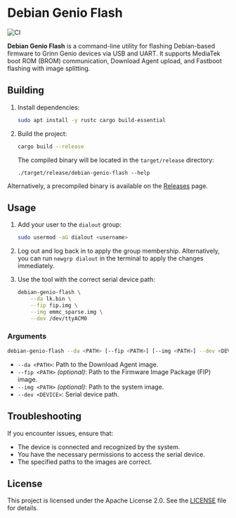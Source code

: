 <!--
SPDX-License-Identifier: Apache-2.0
SPDX-FileCopyrightText: 2025 Ignacy Kajdan <ignacy.kajdan@grinn-global.com>
-->

# Debian Genio Flash

![CI](https://github.com/grinn-global/debian-genio-flash/actions/workflows/main.yml/badge.svg)

**Debian Genio Flash** is a command-line utility for flashing Debian-based firmware to Grinn Genio devices via USB and UART. It supports MediaTek boot ROM (BROM) communication, Download Agent upload, and Fastboot flashing with image splitting.

## Building

1. Install dependencies:

   ```sh
   sudo apt install -y rustc cargo build-essential
   ```

2. Build the project:

   ```sh
   cargo build --release
   ```

   The compiled binary will be located in the `target/release` directory:

   ```
   ./target/release/debian-genio-flash --help
   ```

Alternatively, a precompiled binary is available on the [Releases](https://github.com/grinn-global/debian-genio-flash/releases) page.

## Usage

1. Add your user to the `dialout` group:

    ```sh
    sudo usermod -aG dialout <username>
    ```

2. Log out and log back in to apply the group membership. Alternatively, you can run `newgrp dialout` in the terminal to apply the changes immediately.

3. Use the tool with the correct serial device path:

    ```sh
    debian-genio-flash \
        --da lk.bin \
        --fip fip.img \
        --img emmc_sparse.img \
        --dev /dev/ttyACM0
    ```

### Arguments

```sh
debian-genio-flash --da <PATH> [--fip <PATH>] [--img <PATH>] --dev <DEVICE>
```

- `--da <PATH>`: Path to the Download Agent image.
- `--fip <PATH>` *(optional)*: Path to the Firmware Image Package (FIP) image.
- `--img <PATH>` *(optional)*: Path to the system image.
- `--dev <DEVICE>`: Serial device path.

## Troubleshooting

If you encounter issues, ensure that:
- The device is connected and recognized by the system.
- You have the necessary permissions to access the serial device.
- The specified paths to the images are correct.

## License

This project is licensed under the Apache License 2.0. See the [LICENSE](LICENSE.md) file for details.
